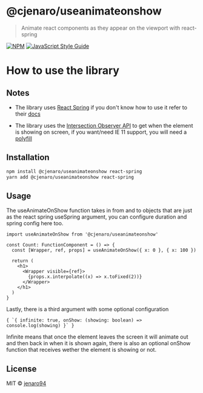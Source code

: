 # @cjenaro/useanimateonshow

> Animate react components as they appear on the viewport with react-spring

[![NPM](https://img.shields.io/npm/v/@cjenaro/useanimateonshow.svg)](https://www.npmjs.com/package/@cjenaro/useanimateonshow) [![JavaScript Style Guide](https://img.shields.io/badge/code_style-standard-brightgreen.svg)](https://standardjs.com)

# How to use the library

## Notes

- The library uses [React Spring](https://www.react-spring.io/) if you don't know how to use it refer to their [docs](https://www.react-spring.io/docs)

- The library uses the [Intersection Observer API](https://developer.mozilla.org/es/docs/Web/API/Intersection_Observer_API) to get when the element is showing on screen, if you want/need IE 11 support, you will need a [polyfill](https://github.com/w3c/IntersectionObserver)

## Installation

```bash
npm install @cjenaro/useanimateonshow react-spring
yarn add @cjenaro/useanimateonshow react-spring
```

## Usage

The useAnimateOnShow function takes in from and to objects that are just
as the react spring useSpring argument, you can configure duration and
spring config here too.

```tsx
import useAnimateOnShow from '@cjenaro/useanimateonshow'

const Count: FunctionComponent = () => {
  const [Wrapper, ref, props] = useAnimateOnShow({ x: 0 }, { x: 100 })

  return (
    <h1>
      <Wrapper visible={ref}>
        {props.x.interpolate((x) => x.toFixed(2))}
      </Wrapper>
    </h1>
  )
}
```

Lastly, there is a third argument with some optional configuration

```tsx
{ `{ infinite: true, onShow: (showing: boolean) => console.log(showing) }` }
```

Infinite means that once the element leaves the screen it will animate
out and then back in when it is shown again, there is also an optional
onShow function that receives wether the element is showing or not.

## License

MIT © [jenaro94](https://github.com/jenaro94)

```

```
